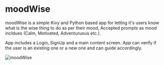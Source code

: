 # moodWise

moodWise is a simple Kivy and Python based app for letting it's users know what is the wise thing to do as per their mood, Accepted prompts as mood incldues (Calm, Motivated, Adventuruous etc.).

App includes a Login, SignUp and a main content screen. App can verify if the user is an existing one or a new one and can guide accordingly. 

![moodWise](https://github.com/AakashK2003/moodWise/assets/121655285/62c1ab14-c336-44ce-8086-fc9173f98cbc)
